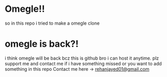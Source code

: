 # Omegle!!

so in this repo i tried to make a omegle clone 

# omegle is back?!

i think omegle will be back
bcz this is github bro i can host it anytime. plz support me and contact me if i have something missed or you want to add something in this repo
Contact me here -> rehanjayed01@gmail.com
